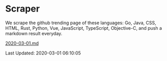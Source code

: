 # Scraper

We scrape the github trending page of these languages: Go, Java, CSS, HTML, Rust, Python, Vue, JavaScript, TypeScript, Objective-C, and push a markdown result everyday.

[2020-03-01.md](https://github.com/yangwenmai/Scraper/blob/master/2020-03-01.md)

Last Updated: 2020-03-01 06:10:05
